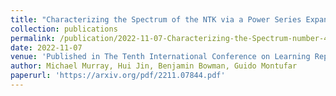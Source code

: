 ```yaml
---
title: "Characterizing the Spectrum of the NTK via a Power Series Expansion"
collection: publications
permalink: /publication/2022-11-07-Characterizing-the-Spectrum-number-4
date: 2022-11-07
venue: 'Published in The Tenth International Conference on Learning Representations (ICLR 2023)'
author: Michael Murray, Hui Jin, Benjamin Bowman, Guido Montufar
paperurl: 'https://arxiv.org/pdf/2211.07844.pdf'
---
```

<!-- excerpt: 'This paper is about the number 1. The number 2 is left for future work.' -->
<!-- citation: 'Jin, Hui, et al. &quot Noisy Subgraph Isomorphisms on Multiplex Networks. &quot <i>2019 IEEE International Conference on Big Data (Big Data)</i>. IEEE Computer Society, 2019.' -->

<!-- This paper is about the number 1. The number 2 is left for future work. -->

<!-- [Download paper here](https://www.math.ucla.edu/~bertozzi/papers/HuiJin-UCLA-Final-BIGDATA2019.pdf) -->
<!-- https://www.computer.org/csdl/proceedings-article/big-data/2019/09005645/1hJrOpGmfNm -->
<!-- Recommended citation: Your Name, You. (2009). "Paper Title Number 1." <i>Journal 1</i>. 1(1). -->
